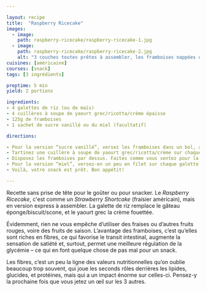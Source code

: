 ```yaml
---

layout: recipe
title:  "Raspberry Ricecake"
images:
  - image:
    path: raspberry-ricecake/raspberry-ricecake-1.jpg
  - image:
    path: raspberry-ricecake/raspberry-ricecake-2.jpg
    alt: "3 couches toutes prêtes à assembler, les framboises nappées de miel viennent se lover dans une couche de crème déposée sur une galette de maïs ici."
cuisines: [américaine]
courses: [snack]
tags: [3 ingrédients]

preptime: 5 min
yield: 2 portions

ingredients:
- 4 galettes de riz (ou de maïs)
- 4 cuillères à soupe de yaourt grec/ricotta/crème épaisse
- 125g de framboises
- 1 sachet de sucre vanillé ou du miel (facultatif) 

directions:

- Pour la version “sucre vanillé”, versez les framboises dans un bol, ajoutez-y le sucre, mélangez délicatement pour ne pas abîmer les framboses et laissez macérer jusqu’à ce que le fruit commence à rendre du jus.
- Tartinez une cuillère à soupe de yaourt grec/ricotta/crème sur chaque galette de riz.
- Disposez les framboises par dessus. Faites comme vous sentez pour la quantité, la framboise est l’un des fruits les moins riches en glucides donc quelques framboises en plus ou en moins ne vont pas changer grand-chose. 
- Pour la version “miel”, versez-en un peu en filet sur chaque galette de riz.
- Voilà, votre snack est prêt. Bon appétit!

---
```


Recette sans prise de tête pour le goûter ou pour snacker. Le <i lang="en">Raspberry Ricecake</i>, c'est comme un <i lang="en">Strawberry Shortcake</i> (fraisier américain), mais en version express à assembler. La galette de riz remplace le gâteau éponge/biscuit/scone, et le yaourt grec la crème fouettée.

Évidemment, rien ne vous empêche d’utiliser des fraises ou d’autres fruits rouges, voire des fruits de saison. L’avantage des framboises, c’est qu’elles sont riches en fibres, ce qui favorise le transit intestinal, augmente la sensation de satiété et, surtout, permet une meilleure régulation de la glycémie – ce qui en font quelque chose de pas mal pour un snack. 

Les fibres, c’est un peu la ligne des valeurs nutritionnelles qu’on oublie beaucoup trop souvent, qui joue les seconds rôles derrières les lipides, glucides, et protéines, mais qui a un impact énorme sur celles-ci. Pensez-y la prochaine fois que vous jetez un œil sur les 3 autres.